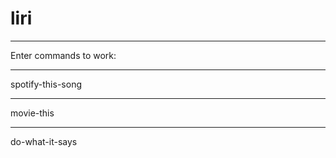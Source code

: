 # liri
*********************************
Enter commands to work:
*********************************
spotify-this-song
*********************************
movie-this
*********************************
do-what-it-says
